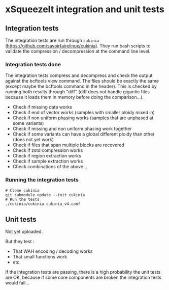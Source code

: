 # xSqueezeIt integration and unit tests

## Integration tests

The integration tests are run through `cukinia` (https://github.com/savoirfairelinux/cukinia). They run bash scripts to validate the compression / decompression at the command line level.

### Integration tests done

The integration tests compress and decompress and check the output against the bcftools view command. The files should be exactly the same (except maybe the bcftools command in the header). This is checked by running both results through "diff" (diff does not handle gigantic files because it loads them in memory before doing the comparison...).

- Check if missing data works
- Check if end of vector works (samples with smaller ploidy mixed in)
- Check if non uniform phasing works (samples that are unphased at some variants)
- Check if missing and non uniform phasing work together
- Check if some variants can have a global different ploidy than other (does not yet work)
- Check if files that span multiple blocks are recovered
- Check if zstd compression works
- Check if region extraction works
- Check if sample extraction works
- Check combinations of the above...

### Running the integration tests

```shell
# Clone cukinia
git submodule update --init cukinia
# Run the tests
./cukinia/cukinia cukinia_v4.conf
```

## Unit tests

Not yet uploaded.

But they test :

- That WAH encoding / decoding works
- That small functions work
- etc.

If the integration tests are passing, there is a high probability the unit tests are OK, because if some core components are broken the integration tests would fail...